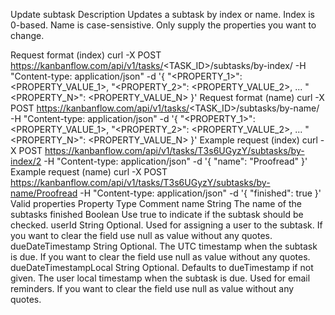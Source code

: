 Update subtask
Description
Updates a subtask by index or name. Index is 0-based. Name is case-sensistive. Only supply the properties you want to change.

Request format (index)
curl -X POST https://kanbanflow.com/api/v1/tasks/<TASK_ID>/subtasks/by-index/<INDEX> -H "Content-type: application/json" -d '{ "<PROPERTY_1>": <PROPERTY_VALUE_1>, "<PROPERTY_2>": <PROPERTY_VALUE_2>, ... "<PROPERTY_N>": <PROPERTY_VALUE_N> }'
Request format (name)
curl -X POST https://kanbanflow.com/api/v1/tasks/<TASK_ID>/subtasks/by-name/<NAME> -H "Content-type: application/json" -d '{ "<PROPERTY_1>": <PROPERTY_VALUE_1>, "<PROPERTY_2>": <PROPERTY_VALUE_2>, ... "<PROPERTY_N>": <PROPERTY_VALUE_N> }'
Example request (index)
curl -X POST https://kanbanflow.com/api/v1/tasks/T3s6UGyzY/subtasks/by-index/2 -H "Content-type: application/json"
 -d '{ "name": "Proofread" }'
Example request (name)
curl -X POST https://kanbanflow.com/api/v1/tasks/T3s6UGyzY/subtasks/by-name/Proofread -H "Content-type: application/json"
 -d '{ "finished": true }'
Valid properties
Property	Type	Comment
name	String	The name of the subtasks
finished	Boolean	Use true to indicate if the subtask should be checked.
userId	String	Optional. Used for assigning a user to the subtask. If you want to clear the field use null as value without any quotes.
dueDateTimestamp	String	Optional. The UTC timestamp when the subtask is due. If you want to clear the field use null as value without any quotes.
dueDateTimestampLocal	String	Optional. Defaults to dueTimestamp if not given. The user local timestamp when the subtask is due. Used for email reminders. If you want to clear the field use null as value without any quotes.